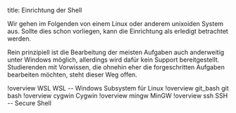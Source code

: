 title: Einrichtung der Shell

Wir gehen im Folgenden von einem Linux oder anderem unixoiden System aus.
Sollte dies schon vorliegen, kann die Einrichtung als erledigt betrachtet werden.

Rein prinzipiell ist die Bearbeitung der meisten Aufgaben auch anderweitig unter Windows möglich, allerdings wird dafür kein Support bereitgestellt. Studierenden mit Vorwissen, die ohnehin eher die forgeschritten Aufgaben bearbeiten möchten, steht dieser Weg offen.

!overview WSL WSL -- Windows Subsystem für Linux
!overview git_bash git bash
!overview cygwin Cygwin
!overview mingw MinGW
!overview ssh SSH -- Secure Shell

